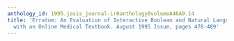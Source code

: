 ```yaml
---
anthology_id: 1995.jasis_journal-ir0anthology0volumeA46A9.14
title: 'Erratum: An Evaluation of Interactive Boolean and Natural Language Searching
  with an Online Medical Textbook. August 1995 Issue, pages 478-489'
---
```

